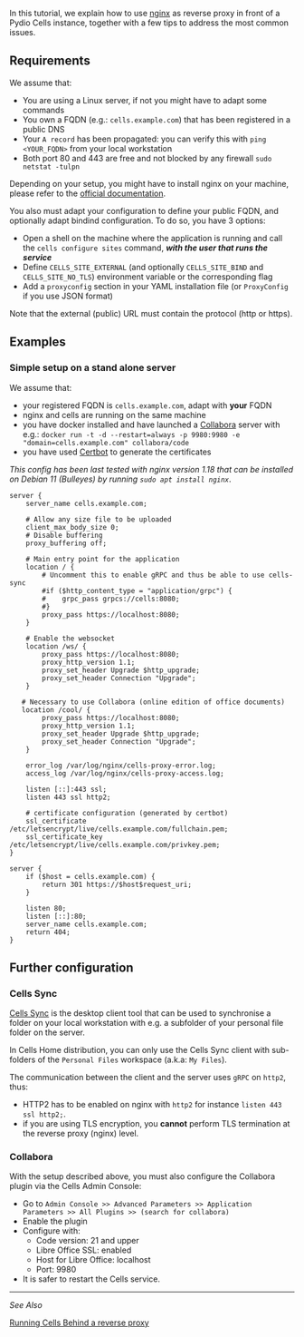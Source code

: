 In this tutorial, we explain how to use [nginx](https://www.nginx.com) as reverse proxy in front of a Pydio Cells instance, together with a few tips to address the most common issues. 

## Requirements

We assume that:

- You are using a Linux server, if not you might have to adapt some commands
- You own a FQDN (e.g.: `cells.example.com`) that has been registered in a public DNS
- Your `A record` has been propagated: you can verify this with `ping <YOUR_FQDN>` from your local workstation
- Both port 80 and 443 are free and not blocked by any firewall `sudo netstat -tulpn`

Depending on your setup, you might have to install nginx on your machine, please refer to the [official documentation](https://nginx.org/en/linux_packages.html).

You also must adapt your configuration to define your public FQDN, and optionally adapt bindind configuration. To do so, you have 3 options:

- Open a shell on the machine where the application is running and call the `cells configure sites` command, _**with the user that runs the service**_
- Define `CELLS_SITE_EXTERNAL` (and optionally `CELLS_SITE_BIND` and `CELLS_SITE_NO_TLS`) environment variable or the corresponding flag
- Add a `proxyconfig` section in your YAML installation file (or `ProxyConfig` if you use JSON format)

Note that the external (public) URL must contain the protocol (http or https).

## Examples

### Simple setup on a stand alone server

We assume that:

- your registered FQDN is `cells.example.com`, adapt with **your** FQDN
- nginx and cells are running on the same machine
- you have docker installed and have launched a [Collabora](https://www.collaboraoffice.com/code/) server with e.g.: `docker run -t -d --restart=always -p 9980:9980 -e "domain=cells.example.com" collabora/code`
- you have used [Certbot](https://certbot.eff.org/) to generate the certificates

_This config has been last tested with nginx version 1.18 that can be installed on Debian 11 (Bulleyes) by running `sudo apt install nginx`_.

```nginx
server {
    server_name cells.example.com;
    
    # Allow any size file to be uploaded
    client_max_body_size 0;
    # Disable buffering
    proxy_buffering off;

    # Main entry point for the application
    location / {
        # Uncomment this to enable gRPC and thus be able to use cells-sync
        #if ($http_content_type = "application/grpc") {
        #    grpc_pass grpcs://cells:8080;
        #}
        proxy_pass https://localhost:8080;
    }

    # Enable the websocket
    location /ws/ {
        proxy_pass https://localhost:8080;
        proxy_http_version 1.1;
        proxy_set_header Upgrade $http_upgrade;
        proxy_set_header Connection "Upgrade";
    }

   # Necessary to use Collabora (online edition of office documents)
   location /cool/ {
        proxy_pass https://localhost:8080;
        proxy_http_version 1.1;
        proxy_set_header Upgrade $http_upgrade;
        proxy_set_header Connection "Upgrade";
    }

    error_log /var/log/nginx/cells-proxy-error.log;
    access_log /var/log/nginx/cells-proxy-access.log;

    listen [::]:443 ssl;
    listen 443 ssl http2;
    
    # certificate configuration (generated by certbot)
	ssl_certificate /etc/letsencrypt/live/cells.example.com/fullchain.pem;
    ssl_certificate_key /etc/letsencrypt/live/cells.example.com/privkey.pem;
}

server {
    if ($host = cells.example.com) {
        return 301 https://$host$request_uri;
    }

    listen 80;
    listen [::]:80;
    server_name cells.example.com;
    return 404;
}
```

## Further configuration

### Cells Sync

[Cells Sync](https://github.com/pydio/cells-sync) is the desktop client tool that can be used to synchronise a folder on your local workstation with e.g. a subfolder of your personal file folder on the server.

In Cells Home distribution, you can only use the Cells Sync client with sub-folders of the `Personal Files` workspace (a.k.a: `My Files`).

The communication between the client and the server uses `gRPC` on `http2`, thus:

- HTTP2 has to be enabled on nginx with `http2` for instance `listen 443 ssl http2;`.
- if you are using TLS encryption, you **cannot** perform TLS termination at the reverse proxy (nginx) level.

### Collabora

With the setup described above, you must also configure the Collabora plugin via the Cells Admin Console:

- Go to `Admin Console >> Advanced Parameters >> Application Parameters >> All Plugins >> (search for collabora)`
- Enable the plugin
- Configure with:
  - Code version: 21 and upper
  - Libre Office SSL: enabled
  - Host for Libre Office: localhost
  - Port: 9980
- It is safer to restart the Cells service.


--------------------------------------------------------------------------------------------------------
_See Also_

[Running Cells Behind a reverse proxy](en/docs/cells/v4/configure-cells-reverse-proxy)